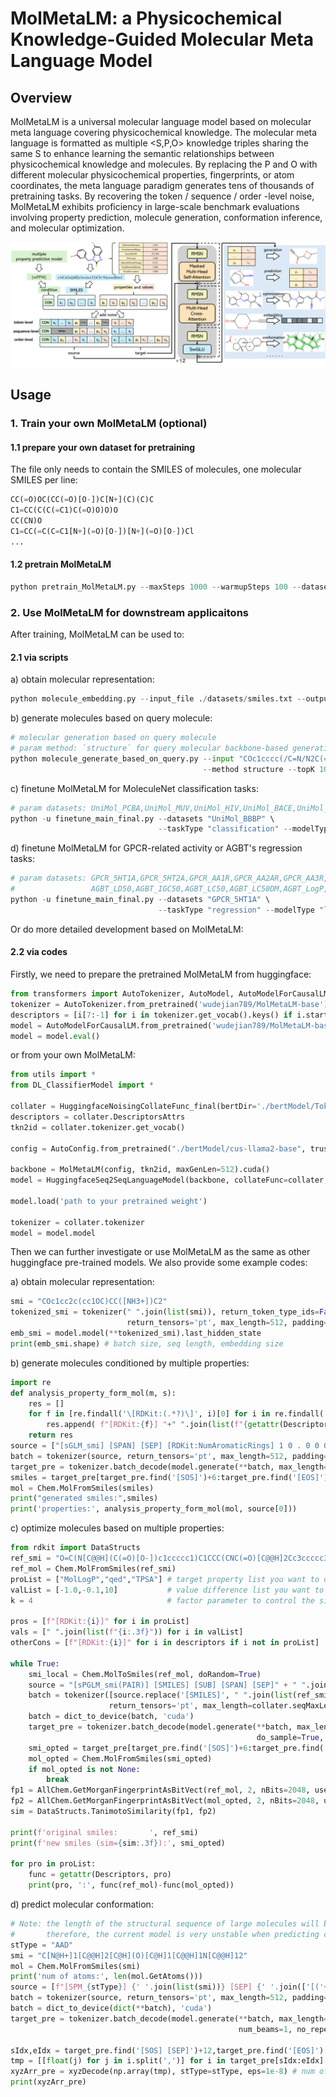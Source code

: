 # MolMetaLM: a Physicochemical Knowledge-Guided Molecular Meta Language Model

## Overview
MolMetaLM is a universal molecular language model based on molecular meta language covering physicochemical knowledge. The molecular meta language is formatted as multiple <S,P,O> knowledge triples sharing the same S to enhance learning the semantic relationships between physicochemical knowledge and molecules. By replacing the P and O with different molecular physicochemical properties, fingerprints, or atom coordinates, the meta language paradigm generates tens of thousands of pretraining tasks. By recovering the token / sequence / order -level noise, MolMetaLM exhibits proficiency in large-scale benchmark evaluations involving property prediction, molecule generation, conformation inference, and molecular optimization.

![image](https://github.com/CSUBioGroup/MolMetaLM/blob/main/figures/framework.png)

## Usage
### 1. Train your own MolMetaLM (optional)
#### 1.1 prepare your own dataset for pretraining
The file only needs to contain the SMILES of molecules, one molecular SMILES per line:
```python
CC(=O)OC(CC(=O)[O-])C[N+](C)(C)C
C1=CC(C(C(=C1)C(=O)O)O)O
CC(CN)O
C1=CC(=C(C=C1[N+](=O)[O-])[N+](=O)[O-])Cl
...
```

#### 1.2 pretrain MolMetaLM

```python
python pretrain_MolMetaLM.py --maxSteps 1000 --warmupSteps 100 --dataset ./datasets/smiles.txt --model_size base
```

### 2. Use MolMetaLM for downstream applicaitons

After training, MolMetaLM can be used to:
#### 2.1 via scripts
a) obtain molecular representation:
```python
python molecule_embedding.py --input_file ./datasets/smiles.txt --output_file ./cache/smiles.pkl
```

b) generate molecules based on query molecule:
```python
# molecular generation based on query molecule
# param method: `structure` for query molecular backbone-based generation; `fingerprint` for query molecular fingerprint-based generation
python molecule_generate_based_on_query.py --input "COc1cccc(/C=N/N2C(=O)c3ccccc3C2=O)c1OC"  --output ./cache \
                                           --method structure --topK 10
```

c) finetune MolMetaLM for MoleculeNet classification tasks:
```python
# param datasets: UniMol_PCBA,UniMol_MUV,UniMol_HIV,UniMol_BACE,UniMol_BBBP,UniMol_Tox21,UniMol_ToxCast,UniMol_SIDER,UniMol_ClinTox
python -u finetune_main_final.py --datasets "UniMol_BBBP" \
                                 --taskType "classification" --modelType "llama2-base"
```

d) finetune MolMetaLM for GPCR-related activity or AGBT's regression tasks:
```python
# param datasets: GPCR_5HT1A,GPCR_5HT2A,GPCR_AA1R,GPCR_AA2AR,GPCR_AA3R,GPCR_CNR2,GPCR_DRD2,GPCR_DRD3,GPCR_HRH3,GPCR_OPRM,
#                 AGBT_LD50,AGBT_IGC50,AGBT_LC50,AGBT_LC50DM,AGBT_LogP,AGBT_FreeSolv,AGBT_Lipophilicity
python -u finetune_main_final.py --datasets "GPCR_5HT1A" \
                                 --taskType "regression" --modelType "llama2-base"
```

Or do more detailed development based on MolMetaLM:
#### 2.2 via codes
Firstly, we need to prepare the pretrained MolMetaLM from huggingface:
```python
from transformers import AutoTokenizer, AutoModel, AutoModelForCausalLM
tokenizer = AutoTokenizer.from_pretrained('wudejian789/MolMetaLM-base')
descriptors = [i[7:-1] for i in tokenizer.get_vocab().keys() if i.startswith('[RDKit:')]
model = AutoModelForCausalLM.from_pretrained('wudejian789/MolMetaLM-base').cuda()
model = model.eval()
```
or from your own MolMetaLM:
```python
from utils import *
from DL_ClassifierModel import *

collater = HuggingfaceNoisingCollateFunc_final(bertDir='./bertModel/Tokenizer_final', seqMaxLen=512, k=64)
descriptors = collater.DescriptorsAttrs
tkn2id = collater.tokenizer.get_vocab()

config = AutoConfig.from_pretrained("./bertModel/cus-llama2-base", trust_remote_code=True, use_flash_attention_2=True)

backbone = MolMetaLM(config, tkn2id, maxGenLen=512).cuda()
model = HuggingfaceSeq2SeqLanguageModel(backbone, collateFunc=collater, AMP=True)

model.load('path to your pretrained weight')

tokenizer = collater.tokenizer
model = model.model
```

Then we can further investigate or use MolMetaLM as the same as other huggingface pre-trained models.
We also provide some example codes:

a) obtain molecular representation:
```python
smi = "COc1cc2c(cc1OC)CC([NH3+])C2"
tokenized_smi = tokenizer(" ".join(list(smi)), return_token_type_ids=False, 
                          return_tensors='pt', max_length=512, padding='longest', truncation=True)
emb_smi = model.model(**tokenized_smi).last_hidden_state
print(emb_smi.shape) # batch size, seq length, embedding size
```

b) generate molecules conditioned by multiple properties:
```python
import re
def analysis_property_form_mol(m, s):
    res = []
    for f in [re.findall('\[RDKit:(.*?)\]', i)[0] for i in re.findall('(\[RDKit:[0-9a-zA-Z]*?\][0-9.\s]+?);', s)]:
        res.append( f"[RDKit:{f}] "+" ".join(list(f"{getattr(Descriptors, f)(m):.3f}")))
    return res
source = ["[sGLM_smi] [SPAN] [SEP] [RDKit:NumAromaticRings] 1 0 . 0 0 0 ; [RDKit:MolWt] 6 3 6. 0 0 0 ; [SOS]"]
batch = tokenizer(source, return_tensors='pt', max_length=512, padding='longest', truncation=True, return_token_type_ids=False)
target_pre = tokenizer.batch_decode(model.generate(**batch, max_length=512))[0]
smiles = target_pre[target_pre.find('[SOS]')+6:target_pre.find('[EOS]')-7].replace(' ','')
mol = Chem.MolFromSmiles(smiles)
print("generated smiles:",smiles)
print('properties:', analysis_property_form_mol(mol, source[0]))
```

c) optimize molecules based on multiple properties:
```python
from rdkit import DataStructs
ref_smi = "O=C(N[C@@H](C(=O)[O-])c1ccccc1)C1CCC(CNC(=O)[C@@H]2Cc3ccccc3C[NH2+]2)CC1"
ref_mol = Chem.MolFromSmiles(ref_smi)
proList = ["MolLogP","qed","TPSA"] # target property list you want to optimize 
valList = [-1.0,-0.1,10]           # value difference list you want to change
k = 4                              # factor parameter to control the similarity

pros = [f"[RDKit:{i}]" for i in proList]
vals = [" ".join(list(f"{i:.3f}")) for i in valList]
otherCons = [f"[RDKit:{i}]" for i in descriptors if i not in proList]

while True:
    smi_local = Chem.MolToSmiles(ref_mol, doRandom=True)
    source = "[sPGLM_smi(PAIR)] [SMILES] [SUB] [SPAN] [SEP]" + " ".join([f"{p} {v} ;" for p,v in zip(pros,vals)]) + " ".join([f"{p} 0 . 0 0 0 ;" for p in random.sample(otherCons,k)]) + " [SOS]"
    batch = tokenizer([source.replace('[SMILES]', " ".join(list(ref_smi)))], return_token_type_ids=False, 
                      return_tensors='pt', max_length=collater.seqMaxLen, padding='longest', truncation=True)
    batch = dict_to_device(batch, 'cuda')
    target_pre = tokenizer.batch_decode(model.generate(**batch, max_length=1024, 
                                                       do_sample=True, no_repeat_ngram_size=6, num_beams=5, length_penalty=0))[0]
    smi_opted = target_pre[target_pre.find('[SOS]')+6:target_pre.find('[EOS]')-7].replace(' ','')
    mol_opted = Chem.MolFromSmiles(smi_opted)
    if mol_opted is not None:
        break
fp1 = AllChem.GetMorganFingerprintAsBitVect(ref_mol, 2, nBits=2048, useChirality=False)
fp2 = AllChem.GetMorganFingerprintAsBitVect(mol_opted, 2, nBits=2048, useChirality=False)
sim = DataStructs.TanimotoSimilarity(fp1, fp2)

print(f'original smiles:       ', ref_smi)
print(f'new smiles (sim={sim:.3f}):', smi_opted)

for pro in proList:
    func = getattr(Descriptors, pro)
    print(pro, ':', func(ref_mol)-func(mol_opted))
```

d) predict molecular conformation:
```python
# Note: the length of the structural sequence of large molecules will be too large, beyond the preset sequence length of 512. 
#       therefore, the current model is very unstable when predicting conformation for big molecules (whose num of atoms>20).
stType = "AAD"
smi = "C[N@H+]1[C@@H]2[C@H](O)[C@H]1[C@@H]1N[C@@H]12"
mol = Chem.MolFromSmiles(smi)
print('num of atoms:', len(mol.GetAtoms()))
source = [f"[SPM_{stType}] {' '.join(list(smi))} [SEP] {' '.join(['[('+stType+')ATOM:'+a.GetSymbol()+'] [XYZ] ;' for a in mol.GetAtoms()])} [SOS]"]
batch = tokenizer(source, return_tensors='pt', max_length=512, padding='longest', truncation=True, return_token_type_ids=False)
batch = dict_to_device(dict(**batch), 'cuda')
target_pre = tokenizer.batch_decode(model.generate(**batch, max_length=512, do_sample=False,
                                                   num_beams=1, no_repeat_ngram_size=0))[0]

sIdx,eIdx = target_pre.find('[SOS] [SEP]')+12,target_pre.find('[EOS]')
tmp = [[float(j) for j in i.split(',')] for i in target_pre[sIdx:eIdx].replace(' ','').split(';')[:-1]]
xyzArr_pre = xyzDecode(np.array(tmp), stType=stType, eps=1e-8) # num of atoms, 3
print(xyzArr_pre)
```

